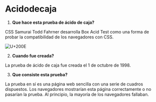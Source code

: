 # Acidodecaja

1. __Que hace esta prueba de ácido de caja?__

CSS Samurai Todd Fahrner desarrolla Box Acid Test como una forma de probar la compatibilidad de los navegadores con CSS. 

![U+200E](https://github.com/xavimartinezbou8/Acidodecaja/commit/7156b55eca1b33bdc3ddd99f94eed9d664318213 "imagen")

2. __Cuando fue creada?__

La prueba de ácido de caja fue creada el 1 de octubre de 1998. 

3. __Que consiste esta prueba?__

La prueba en sí es una página web sencilla con una serie de cuadros dispuestos. Los navegadores mostrarían esta página correctamente o no pasarían la prueba. Al principio, la mayoría de los navegadores fallaban.

